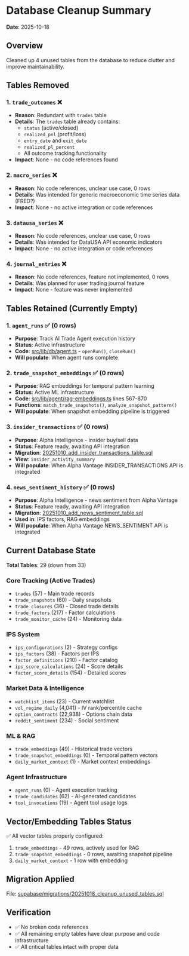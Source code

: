 # Database Cleanup Summary
**Date**: 2025-10-18

## Overview
Cleaned up 4 unused tables from the database to reduce clutter and improve maintainability.

## Tables Removed

### 1. `trade_outcomes` ❌
- **Reason**: Redundant with `trades` table
- **Details**: The `trades` table already contains:
  - `status` (active/closed)
  - `realized_pnl` (profit/loss)
  - `entry_date` and `exit_date`
  - `realized_pl_percent`
  - All outcome tracking functionality
- **Impact**: None - no code references found

### 2. `macro_series` ❌
- **Reason**: No code references, unclear use case, 0 rows
- **Details**: Was intended for generic macroeconomic time series data (FRED?)
- **Impact**: None - no active integration or code references

### 3. `datausa_series` ❌
- **Reason**: No code references, unclear use case, 0 rows
- **Details**: Was intended for DataUSA API economic indicators
- **Impact**: None - no active integration or code references

### 4. `journal_entries` ❌
- **Reason**: No code references, feature not implemented, 0 rows
- **Details**: Was planned for user trading journal feature
- **Impact**: None - feature was never implemented

## Tables Retained (Currently Empty)

### 1. `agent_runs` ✅ (0 rows)
- **Purpose**: Track AI Trade Agent execution history
- **Status**: Active infrastructure
- **Code**: [src/lib/db/agent.ts](src/lib/db/agent.ts) - `openRun()`, `closeRun()`
- **Will populate**: When agent runs complete

### 2. `trade_snapshot_embeddings` ✅ (0 rows)
- **Purpose**: RAG embeddings for temporal pattern learning
- **Status**: Active ML infrastructure
- **Code**: [src/lib/agent/rag-embeddings.ts](src/lib/agent/rag-embeddings.ts) lines 567-870
- **Functions**: `match_trade_snapshots()`, `analyze_snapshot_pattern()`
- **Will populate**: When snapshot embedding pipeline is triggered

### 3. `insider_transactions` ✅ (0 rows)
- **Purpose**: Alpha Intelligence - insider buy/sell data
- **Status**: Feature ready, awaiting API integration
- **Migration**: [20251010_add_insider_transactions_table.sql](supabase/migrations/20251010_add_insider_transactions_table.sql)
- **View**: `insider_activity_summary`
- **Will populate**: When Alpha Vantage INSIDER_TRANSACTIONS API is integrated

### 4. `news_sentiment_history` ✅ (0 rows)
- **Purpose**: Alpha Intelligence - news sentiment from Alpha Vantage
- **Status**: Feature ready, awaiting API integration
- **Migration**: [20251010_add_news_sentiment_table.sql](supabase/migrations/20251010_add_news_sentiment_table.sql)
- **Used in**: IPS factors, RAG embeddings
- **Will populate**: When Alpha Vantage NEWS_SENTIMENT API is integrated

## Current Database State

**Total Tables**: 29 (down from 33)

### Core Tracking (Active Trades)
- `trades` (57) - Main trade records
- `trade_snapshots` (60) - Daily snapshots
- `trade_closures` (36) - Closed trade details
- `trade_factors` (217) - Factor calculations
- `trade_monitor_cache` (24) - Monitoring data

### IPS System
- `ips_configurations` (2) - Strategy configs
- `ips_factors` (38) - Factors per IPS
- `factor_definitions` (210) - Factor catalog
- `ips_score_calculations` (24) - Score details
- `factor_score_details` (154) - Detailed scores

### Market Data & Intelligence
- `watchlist_items` (23) - Current watchlist
- `vol_regime_daily` (4,041) - IV rank/percentile cache
- `option_contracts` (22,938) - Options chain data
- `reddit_sentiment` (234) - Social sentiment

### ML & RAG
- `trade_embeddings` (49) - Historical trade vectors
- `trade_snapshot_embeddings` (0) - Temporal pattern vectors
- `daily_market_context` (1) - Market context embeddings

### Agent Infrastructure
- `agent_runs` (0) - Agent execution tracking
- `trade_candidates` (62) - AI-generated candidates
- `tool_invocations` (19) - Agent tool usage logs

## Vector/Embedding Tables Status
✅ All vector tables properly configured:
1. `trade_embeddings` - 49 rows, actively used for RAG
2. `trade_snapshot_embeddings` - 0 rows, awaiting snapshot pipeline
3. `daily_market_context` - 1 row with embedding

## Migration Applied
File: [supabase/migrations/20251018_cleanup_unused_tables.sql](supabase/migrations/20251018_cleanup_unused_tables.sql)

## Verification
- ✅ No broken code references
- ✅ All remaining empty tables have clear purpose and code infrastructure
- ✅ All critical tables intact with proper data
